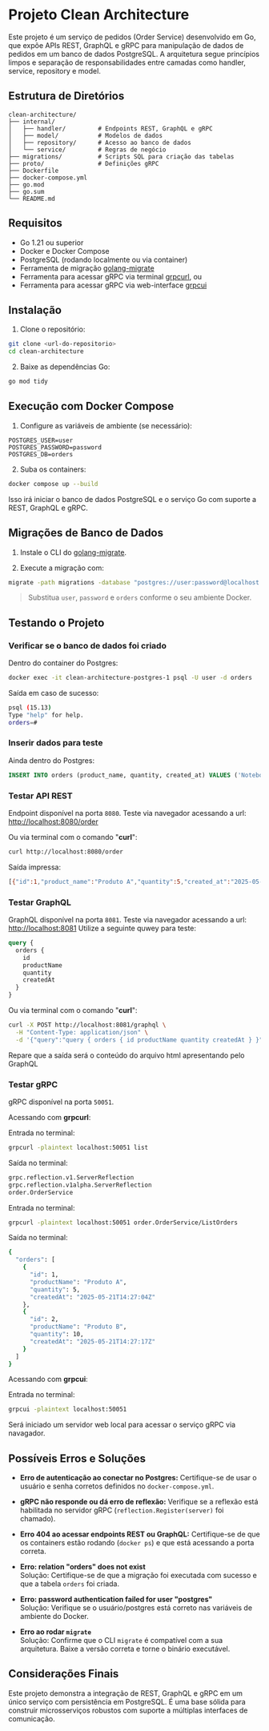 
# Projeto Clean Architecture

Este projeto é um serviço de pedidos (Order Service) desenvolvido em Go, que expõe APIs REST, GraphQL e gRPC para manipulação de dados de pedidos em um banco de dados PostgreSQL. A arquitetura segue princípios limpos e separação de responsabilidades entre camadas como handler, service, repository e model.

## Estrutura de Diretórios

```
clean-architecture/
├── internal/
│   ├── handler/         # Endpoints REST, GraphQL e gRPC
│   ├── model/           # Modelos de dados
│   ├── repository/      # Acesso ao banco de dados
│   └── service/         # Regras de negócio
├── migrations/          # Scripts SQL para criação das tabelas
├── proto/               # Definições gRPC
├── Dockerfile
├── docker-compose.yml
├── go.mod
├── go.sum
└── README.md
```

## Requisitos

- Go 1.21 ou superior
- Docker e Docker Compose
- PostgreSQL (rodando localmente ou via container)
- Ferramenta de migração [golang-migrate](https://github.com/golang-migrate/migrate)
- Ferramenta para acessar gRPC via terminal [grpcurl](https://github.com/fullstorydev/grpcurl), ou
- Ferramenta para acessar gRPC via web-interface [grpcui](https://github.com/fullstorydev/grpcui)

## Instalação

1. Clone o repositório:

```bash
git clone <url-do-repositorio>
cd clean-architecture
```

2. Baixe as dependências Go:

```bash
go mod tidy
```

## Execução com Docker Compose

1. Configure as variáveis de ambiente (se necessário):

```env
POSTGRES_USER=user
POSTGRES_PASSWORD=password
POSTGRES_DB=orders
```

2. Suba os containers:

```bash
docker compose up --build
```

Isso irá iniciar o banco de dados PostgreSQL e o serviço Go com suporte a REST, GraphQL e gRPC.

## Migrações de Banco de Dados

1. Instale o CLI do [golang-migrate](https://github.com/golang-migrate/migrate/releases).

2. Execute a migração com:

```bash
migrate -path migrations -database "postgres://user:password@localhost:5432/orders?sslmode=disable" up
```

> Substitua `user`, `password` e `orders` conforme o seu ambiente Docker.

## Testando o Projeto

### Verificar se o banco de dados foi criado

Dentro do container do Postgres:

```bash
docker exec -it clean-architecture-postgres-1 psql -U user -d orders
```

Saída em caso de sucesso:

```bash
psql (15.13)
Type "help" for help.
orders=#
```

### Inserir dados para teste

Ainda dentro do Postgres:

```sql
INSERT INTO orders (product_name, quantity, created_at) VALUES ('Notebook', 2, NOW());
```

### Testar API REST

Endpoint disponível na porta `8080`.
Teste via navegador acessando a url: [http://localhost:8080/order](http://localhost:8080/order)

Ou via terminal com o comando "**curl**":

```bash
curl http://localhost:8080/order
```

Saída impressa:

```bash
[{"id":1,"product_name":"Produto A","quantity":5,"created_at":"2025-05-21T14:27:04.752741Z"},{"id":2,"product_name":"Produto B","quantity":10,"created_at":"2025-05-21T14:27:17.325009Z"}]
```


### Testar GraphQL

GraphQL disponível na porta `8081`.
Teste via navegador acessando a url: [http://localhost:8081](http://localhost:8081)
Utilize a seguinte quwey para teste:

```graphql
query {
  orders {
    id
    productName
    quantity
    createdAt
  }
}
```

Ou via terminal com o comando "**curl**":

```bash
curl -X POST http://localhost:8081/graphql \
  -H "Content-Type: application/json" \
  -d '{"query":"query { orders { id productName quantity createdAt } }"}'
```

Repare que a saída será o conteúdo do arquivo html apresentando pelo GraphQL

### Testar gRPC

gRPC disponível na porta `50051`.

Acessando com **grpcurl**:

Entrada no terminal:

```bash
grpcurl -plaintext localhost:50051 list
```

Saída no terminal:

```bash
grpc.reflection.v1.ServerReflection
grpc.reflection.v1alpha.ServerReflection
order.OrderService
```

Entrada no terminal:

```bash
grpcurl -plaintext localhost:50051 order.OrderService/ListOrders
```

Saída no terminal:

```bash
{
  "orders": [
    {
      "id": 1,
      "productName": "Produto A",
      "quantity": 5,
      "createdAt": "2025-05-21T14:27:04Z"
    },
    {
      "id": 2,
      "productName": "Produto B",
      "quantity": 10,
      "createdAt": "2025-05-21T14:27:17Z"
    }
  ]
}
```

Acessando com **grpcui**:

Entrada no terminal:

```bash
grpcui -plaintext localhost:50051
```

Será iniciado um servidor web local para acessar o serviço gRPC via navagador.

## Possíveis Erros e Soluções

- **Erro de autenticação ao conectar no Postgres:**
  Certifique-se de usar o usuário e senha corretos definidos no `docker-compose.yml`.

- **gRPC não responde ou dá erro de reflexão:**
  Verifique se a reflexão está habilitada no servidor gRPC (`reflection.Register(server)` foi chamado).

- **Erro 404 ao acessar endpoints REST ou GraphQL:**
  Certifique-se de que os containers estão rodando (`docker ps`) e que está acessando a porta correta.

- **Erro: relation "orders" does not exist**  
  Solução: Certifique-se de que a migração foi executada com sucesso e que a tabela `orders` foi criada.

- **Erro: password authentication failed for user "postgres"**  
  Solução: Verifique se o usuário/postgres está correto nas variáveis de ambiente do Docker.

- **Erro ao rodar `migrate`**  
  Solução: Confirme que o CLI `migrate` é compatível com a sua arquitetura. Baixe a versão correta e torne o binário executável.

## Considerações Finais

Este projeto demonstra a integração de REST, GraphQL e gRPC em um único serviço com persistência em PostgreSQL. É uma base sólida para construir microsserviços robustos com suporte a múltiplas interfaces de comunicação.
